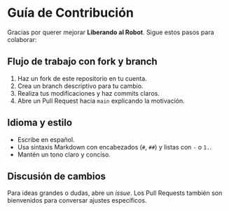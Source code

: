 # Guía de Contribución

Gracias por querer mejorar **Liberando al Robot**. Sigue estos pasos para colaborar:

## Flujo de trabajo con fork y branch

1. Haz un fork de este repositorio en tu cuenta.
2. Crea un branch descriptivo para tu cambio.
3. Realiza tus modificaciones y haz commits claros.
4. Abre un Pull Request hacia `main` explicando la motivación.

## Idioma y estilo

- Escribe en español.
- Usa sintaxis Markdown con encabezados (`#`, `##`) y listas con `-` o `1.`.
- Mantén un tono claro y conciso.

## Discusión de cambios

Para ideas grandes o dudas, abre un *issue*. Los Pull Requests también son bienvenidos para conversar ajustes específicos.
